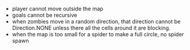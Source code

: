 - player cannot move outside the map
- goals cannot be recursive
- when zombies move in a random direction, that direction cannot be
  Direction.NONE unless there all the cells around it are blocking.
- when the map is too small for a spider to make a full circle, no spider spawn
